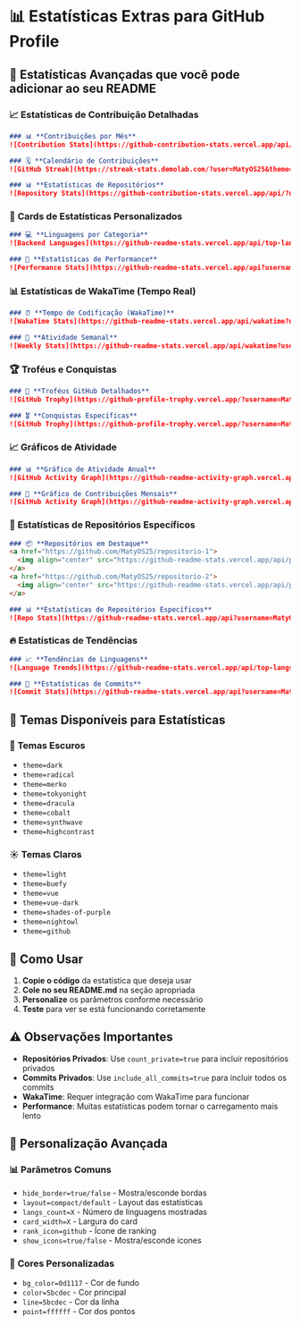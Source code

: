 # 📊 Estatísticas Extras para GitHub Profile

## 🎯 **Estatísticas Avançadas que você pode adicionar ao seu README**

### 📈 **Estatísticas de Contribuição Detalhadas**
```markdown
### 📊 **Contribuições por Mês**
![Contribution Stats](https://github-contribution-stats.vercel.app/api/?username=MatyOS25&theme=dark&hide_border=true&include_all_commits=true&count_private=true)

### 🗓️ **Calendário de Contribuições**
![GitHub Streak](https://streak-stats.demolab.com/?user=MatyOS25&theme=dark&hide_border=true&include_all_commits=true&count_private=true)

### 📊 **Estatísticas de Repositórios**
![Repository Stats](https://github-contribution-stats.vercel.app/api/?username=MatyOS25&theme=dark&hide_border=true&include_all_commits=true&count_private=true)
```

### 🎨 **Cards de Estatísticas Personalizados**
```markdown
### 💻 **Linguagens por Categoria**
![Backend Languages](https://github-readme-stats.vercel.app/api/top-langs/?username=MatyOS25&theme=dark&hide_border=true&include_all_commits=true&count_private=true&layout=compact&langs_count=5&card_width=300)

### 🎯 **Estatísticas de Performance**
![Performance Stats](https://github-readme-stats.vercel.app/api?username=MatyOS25&theme=dark&hide_border=true&include_all_commits=true&count_private=true&show_icons=true&rank_icon=github)
```

### 📊 **Estatísticas de WakaTime (Tempo Real)**
```markdown
### ⏰ **Tempo de Codificação (WakaTime)**
![WakaTime Stats](https://github-readme-stats.vercel.app/api/wakatime?username=MatyOS25&theme=dark&hide_border=true&layout=compact&langs_count=8)

### 📅 **Atividade Semanal**
![Weekly Stats](https://github-readme-stats.vercel.app/api/wakatime?username=MatyOS25&theme=dark&hide_border=true&layout=compact&range=last_7_days)
```

### 🏆 **Troféus e Conquistas**
```markdown
### 🏅 **Troféus GitHub Detalhados**
![GitHub Trophy](https://github-profile-trophy.vercel.app/?username=MatyOS25&theme=radical&no-frame=true&no-bg=true&margin-w=4&rank=SECRET,SSS,SS,S,AAA,AA,A,B,C)

### 🎖️ **Conquistas Específicas**
![GitHub Trophy](https://github-profile-trophy.vercel.app/?username=MatyOS25&theme=dark&no-frame=true&no-bg=true&margin-w=4&rank=SECRET,SSS,SS,S,AAA,AA,A,B,C&column=4)
```

### 📈 **Gráficos de Atividade**
```markdown
### 📊 **Gráfico de Atividade Anual**
![GitHub Activity Graph](https://github-readme-activity-graph.vercel.app/graph?username=MatyOS25&bg_color=0d1117&color=5bcdec&line=5bcdec&point=ffffff&area=true&hide_border=true&area_color=5bcdec&area_opacity=0.3)

### 📅 **Gráfico de Contribuições Mensais**
![GitHub Activity Graph](https://github-readme-activity-graph.vercel.app/graph?username=MatyOS25&bg_color=0d1117&color=5bcdec&line=5bcdec&point=ffffff&area=true&hide_border=true&custom_title=Contribuições%20Mensais)
```

### 🎯 **Estatísticas de Repositórios Específicos**
```markdown
### 📦 **Repositórios em Destaque**
<a href="https://github.com/MatyOS25/repositorio-1">
  <img align="center" src="https://github-readme-stats.vercel.app/api/pin/?username=MatyOS25&repo=repositorio-1&theme=dark&hide_border=true" />
</a>
<a href="https://github.com/MatyOS25/repositorio-2">
  <img align="center" src="https://github-readme-stats.vercel.app/api/pin/?username=MatyOS25&repo=repositorio-2&theme=dark&hide_border=true" />
</a>

### 📊 **Estatísticas de Repositórios Específicos**
![Repo Stats](https://github-readme-stats.vercel.app/api?username=MatyOS25&repo=repositorio-especifico&theme=dark&hide_border=true&include_all_commits=true&count_private=true)
```

### 🔥 **Estatísticas de Tendências**
```markdown
### 📈 **Tendências de Linguagens**
![Language Trends](https://github-readme-stats.vercel.app/api/top-langs/?username=MatyOS25&theme=dark&hide_border=true&include_all_commits=true&count_private=true&layout=compact&langs_count=10&card_width=500)

### 🎯 **Estatísticas de Commits**
![Commit Stats](https://github-readme-stats.vercel.app/api?username=MatyOS25&theme=dark&hide_border=true&include_all_commits=true&count_private=true&show_icons=true&rank_icon=github&card_width=400)
```

## 🎨 **Temas Disponíveis para Estatísticas**

### 🌙 **Temas Escuros**
- `theme=dark`
- `theme=radical`
- `theme=merko`
- `theme=tokyonight`
- `theme=dracula`
- `theme=cobalt`
- `theme=synthwave`
- `theme=highcontrast`

### ☀️ **Temas Claros**
- `theme=light`
- `theme=buefy`
- `theme=vue`
- `theme=vue-dark`
- `theme=shades-of-purple`
- `theme=nightowl`
- `theme=github`

## 📝 **Como Usar**

1. **Copie o código** da estatística que deseja usar
2. **Cole no seu README.md** na seção apropriada
3. **Personalize** os parâmetros conforme necessário
4. **Teste** para ver se está funcionando corretamente

## ⚠️ **Observações Importantes**

- **Repositórios Privados**: Use `count_private=true` para incluir repositórios privados
- **Commits Privados**: Use `include_all_commits=true` para incluir todos os commits
- **WakaTime**: Requer integração com WakaTime para funcionar
- **Performance**: Muitas estatísticas podem tornar o carregamento mais lento

## 🔧 **Personalização Avançada**

### 📊 **Parâmetros Comuns**
- `hide_border=true/false` - Mostra/esconde bordas
- `layout=compact/default` - Layout das estatísticas
- `langs_count=X` - Número de linguagens mostradas
- `card_width=X` - Largura do card
- `rank_icon=github` - Ícone de ranking
- `show_icons=true/false` - Mostra/esconde ícones

### 🎨 **Cores Personalizadas**
- `bg_color=0d1117` - Cor de fundo
- `color=5bcdec` - Cor principal
- `line=5bcdec` - Cor da linha
- `point=ffffff` - Cor dos pontos 